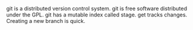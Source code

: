 git is a distributed version control system.
git is free software distributed under the GPL.
git has a mutable index called stage.
get tracks changes.
Creating a new branch is quick.
<!-- author: watson -->